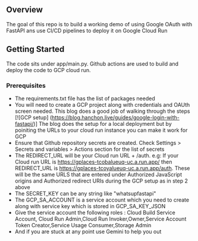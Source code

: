 ## Overview

The goal of this repo is to build a working demo of using Google OAuth with FastAPI ans use CI/CD pipelines to deploy it on Google Cloud Run

## Getting Started

The code sits under app/main.py. Github actions are used to build and deploy the code to GCP cloud run. 

### Prerequisites

* The requirements.txt file has the list of packages needed
* You will need to create a GCP project along with credentials and OAUth screen needed. This blog does a good job of walking through the steps 
[![GCP setup] (https://blog.hanchon.live/guides/google-login-with-fastapi/)] The blog does the setup for a local deployment but by poiniting the URLs to your cloud run instance you can make it work for GCP
* Ensure that Github repository secrets are created. Check Settings > Secrets and variables > Actions section for the list of secrets
* The REDIRECT_URL will be your Cloud run URL + /auth. e.g: If your Cloud run URL is https://gplaces-tcobalueuq-uc.a.run.app/ then REDIRECT_URL is https://gplaces-tcoyalueuq-uc.a.run.app/auth. These will be the same URLS that are entered under Authorized JavaScript origins and Authorized redirect URIs during the GCP setup as in step 2 above
* The SECRET_KEY can be any string like "whatsupfastapi"
* The GCP_SA_ACCOUNT is a service account which you need to create along with service key which is stored in GCP_SA_KEY_JSON
* Give the service account the following roles : Cloud Build Service Account, Cloud Run Admin,Cloud Run Invoker,Owner,Service Account Token Creator,Service Usage Consumer,Storage Admin
* And if you are stuck at any point use Gemini to help you out 
